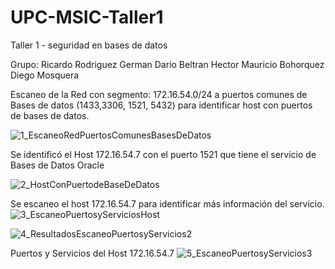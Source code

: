 # UPC-MSIC-Taller1
Taller 1 - seguridad en bases de datos


Grupo: Ricardo Rodriguez
       German Dario Beltran
       Hector Mauricio Bohorquez
       Diego Mosquera
       
      

Escaneo de la Red con segmento: 172.16.54.0/24 a puertos comunes de Bases de datos (1433,3306, 1521, 5432) para identificar host con puertos de bases de datos.

![1_EscaneoRedPuertosComunesBasesDeDatos](https://user-images.githubusercontent.com/50051493/56852679-d01df580-68e3-11e9-96c3-de0e7ddf64e9.PNG)

Se identificó el Host 172.16.54.7 con el puerto 1521 que tiene el servicio de Bases de Datos Oracle

![2_HostConPuertodeBaseDeDatos](https://user-images.githubusercontent.com/50051493/56852865-0bb9bf00-68e6-11e9-86f0-75246b419122.PNG)


Se escaneo el host 172.16.54.7 para identificar más información del servicio.
![3_EscaneoPuertosyServiciosHost](https://user-images.githubusercontent.com/50051493/56852884-4c193d00-68e6-11e9-9991-b2da888f78e8.PNG)

![4_ResultadosEscaneoPuertosyServicios2](https://user-images.githubusercontent.com/50051493/56852895-6226fd80-68e6-11e9-8b9b-ed697cc1b597.PNG)

Puertos y Servicios del Host 172.16.54.7
![5_EscaneoPuertosyServicios3](https://user-images.githubusercontent.com/50051493/56852899-70751980-68e6-11e9-80c8-8d972dd0b467.PNG)
